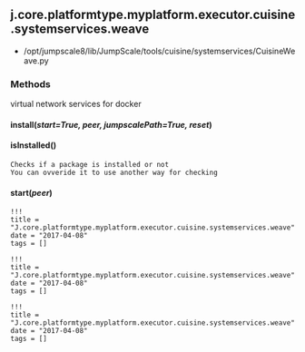 <!-- toc -->
## j.core.platformtype.myplatform.executor.cuisine.systemservices.weave

- /opt/jumpscale8/lib/JumpScale/tools/cuisine/systemservices/CuisineWeave.py

### Methods

virtual network services for docker

#### install(*start=True, peer, jumpscalePath=True, reset*) 

#### isInstalled() 

```
Checks if a package is installed or not
You can ovveride it to use another way for checking

```

#### start(*peer*) 


```
!!!
title = "J.core.platformtype.myplatform.executor.cuisine.systemservices.weave"
date = "2017-04-08"
tags = []
```

```
!!!
title = "J.core.platformtype.myplatform.executor.cuisine.systemservices.weave"
date = "2017-04-08"
tags = []
```

```
!!!
title = "J.core.platformtype.myplatform.executor.cuisine.systemservices.weave"
date = "2017-04-08"
tags = []
```
